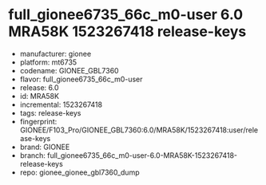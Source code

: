 # full_gionee6735_66c_m0-user 6.0 MRA58K 1523267418 release-keys
- manufacturer: gionee
- platform: mt6735
- codename: GIONEE_GBL7360
- flavor: full_gionee6735_66c_m0-user
- release: 6.0
- id: MRA58K
- incremental: 1523267418
- tags: release-keys
- fingerprint: GIONEE/F103_Pro/GIONEE_GBL7360:6.0/MRA58K/1523267418:user/release-keys
- brand: GIONEE
- branch: full_gionee6735_66c_m0-user-6.0-MRA58K-1523267418-release-keys
- repo: gionee_gionee_gbl7360_dump
